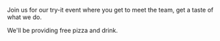 Join us for our try-it event where you get to meet the team, get a taste of what we do.

We'll be providing free pizza and drink.
